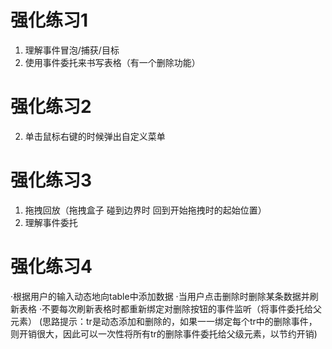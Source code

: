 # 强化练习1

1. 理解事件冒泡/捕获/目标
2. 使用事件委托来书写表格（有一个删除功能）

# 强化练习2

2. 单击鼠标右键的时候弹出自定义菜单

# 强化练习3
1. 拖拽回放（拖拽盒子 碰到边界时 回到开始拖拽时的起始位置）
2. 理解事件委托

# 强化练习4
·根据用户的输入动态地向table中添加数据
·当用户点击删除时删除某条数据并刷新表格
·不要每次刷新表格时都重新绑定对删除按钮的事件监听（将事件委托给父元素）
(思路提示：tr是动态添加和删除的，如果一一绑定每个tr中的删除事件，则开销很大，因此可以一次性将所有tr的删除事件委托给父级元素，以节约开销)
